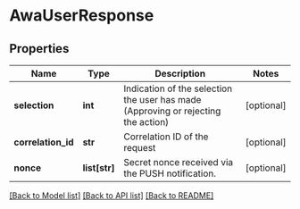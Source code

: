 # AwaUserResponse

## Properties
Name | Type | Description | Notes
------------ | ------------- | ------------- | -------------
**selection** | **int** | Indication of the selection the user has made (Approving or rejecting the action) | [optional] 
**correlation_id** | **str** | Correlation ID of the request | [optional] 
**nonce** | **list[str]** | Secret nonce received via the PUSH notification. | [optional] 

[[Back to Model list]](../README.md#documentation-for-models) [[Back to API list]](../README.md#documentation-for-api-endpoints) [[Back to README]](../README.md)



